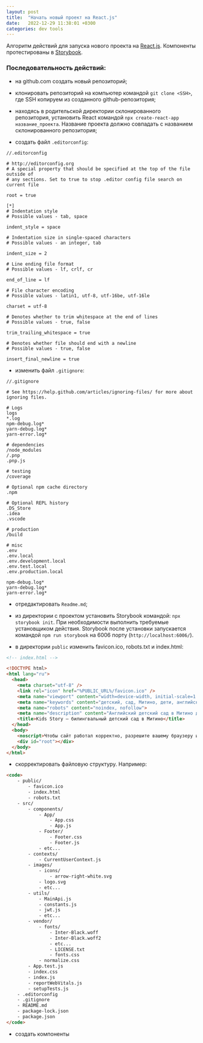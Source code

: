 ```yaml
---
layout: post
title:  "Начать новый проект на React.js"
date:   2022-12-29 11:38:01 +0300
categories: dev tools
---
```


Алгоритм действий для запуска нового проекта на [React.js](https://ru.reactjs.org/docs/getting-started.html). Компоненты протестированы в [Storybook](https://storybook.js.org).

### Последовательность действий:
- на github.com создать новый репозиторий;

- клонировать репозиторий на компьютер командой `git clone <SSH>`, где SSH копируем из созданного github-репозитория;

- находясь в родительской директории склонированного репозитория, установить React командой `npx create-react-app название_проекта`. Название проекта должно совпадать с названием склонированного репозитория;

- создать файл `.editorconfig`:

```
//.editorconfig

# http://editorconfig.org
# A special property that should be specified at the top of the file outside of
# any sections. Set to true to stop .editor config file search on current file

root = true

[*]
# Indentation style
# Possible values - tab, space

indent_style = space

# Indentation size in single-spaced characters
# Possible values - an integer, tab

indent_size = 2

# Line ending file format
# Possible values - lf, crlf, cr

end_of_line = lf

# File character encoding
# Possible values - latin1, utf-8, utf-16be, utf-16le

charset = utf-8

# Denotes whether to trim whitespace at the end of lines
# Possible values - true, false

trim_trailing_whitespace = true

# Denotes whether file should end with a newline
# Possible values - true, false

insert_final_newline = true
```

- изменить файл `.gitignore`:

```
//.gitignore

# See https://help.github.com/articles/ignoring-files/ for more about ignoring files.

# Logs
logs
*.log
npm-debug.log*
yarn-debug.log*
yarn-error.log*

# dependencies
/node_modules
/.pnp
.pnp.js

# testing
/coverage

# Optional npm cache directory
.npm

# Optional REPL history
.DS_Store
.idea
.vscode

# production
/build

# misc
.env
.env.local
.env.development.local
.env.test.local
.env.production.local

npm-debug.log*
yarn-debug.log*
yarn-error.log*
```
- отредактировать `Readme.md`;

- из директории с проектом установить Storybook командой: `npx storybook init`. При необходимости выполнить требуемые установщиком действия. Storybook после установки запускается командой `npm run storybook` на 6006 порту (`http://localhost:6006/`).

- в директории `public` изменить favicon.ico, robots.txt и index.html:

```html
<!-- index.html -->

<!DOCTYPE html>
<html lang="ru">
  <head>
    <meta charset="utf-8" />
    <link rel="icon" href="%PUBLIC_URL%/favicon.ico" />
    <meta name="viewport" content="width=device-width, initial-scale=1.0">
    <meta name="keywords" content="детский, сад, Митино, дети, английский, язык">
    <meta name="robots" content="noindex, nofollow">
    <meta name="description" content="Английский детский сад в Митино для детей с 2 до 7 лет с погружением в языковую среду, собственной кухней, охраняемой огороженной территорией, медицинским кабинетом и соляной пещерой для сохранения и укрепления здоровья детей">
    <title>Kids Story — билингвальный детский сад в Митино</title>
  </head>
  <body>
    <noscript>Чтобы сайт работал корректно, разрешите вашему браузеру использовать JavaScript. Это можно сделать в настройках вашего браузера</noscript>
    <div id="root"></div>
  </body>
</html>
```

- скорректировать файловую структуру. Например:  

```html
<code>
    - public/
        - favicon.ico
        - index.html
        - robots.txt
    - src/
        - components/
            - App/
                - App.css
                - App.js
            - Footer/
                - Footer.css
                - Footer.js
            - etc...
        - contexts/
            - CurrentUserContext.js
        - images/
            - icons/
                - arrow-right-white.svg
            - logo.svg
            - etc...
        - utils/
            - MainApi.js
            - constants.js
            - jwt.js
            - etc...
        - vendor/
            - fonts/
                - Inter-Black.woff
                - Inter-Black.woff2
                - etc...
                - LICENSE.txt
                - fonts.css
            - normalize.css
        - App.test.js
        - index.css
        - index.js
        - reportWebVitals.js
        - setupTests.js
    - .editorconfig
    - .gitignore
    - README.md
    - package-lock.json
    - package.json
</code>
```

- создать компоненты